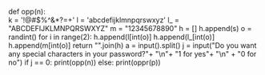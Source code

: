 def opp(n):  
  k = '!@#$%^&*?=+'
  l = 'abcdefijklmnpqrswxyz'
  l_ = "ABCDEFIJKLMNPQRSWXYZ"
  m = "12345678890"
  h = []
  h.append(s)
  o = randint()
  for i in range(2):
      h.append(l[int(o)]
      h.append(l_[int(o)]
      h.append(m[int(o)]
  return "".join(h)
a = input().split()
j = input("Do you want any special characters in your password?"+ "\n"+ "1 for yes"+ "\n" + "0 for no")
if j == 0:
  print(opp(n))
else:
  print(oppr(p))  

